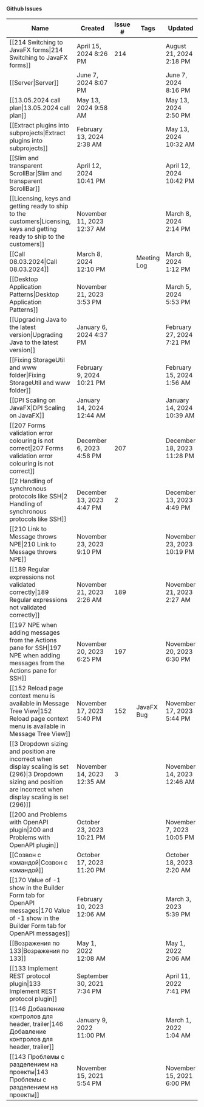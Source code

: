 #### Github Issues
|Name|Created|Issue #|Tags|Updated|
|---|---|---|---|---|
|[[214 Switching to JavaFX forms\|214 Switching to JavaFX forms]]|April 15, 2024 8:26 PM|214||August 21, 2024 2:18 PM|
|[[Server\|Server]]|June 7, 2024 8:07 PM|||June 7, 2024 8:16 PM|
|[[13.05.2024 call plan\|13.05.2024 call plan]]|May 13, 2024 9:58 AM|||May 13, 2024 2:50 PM|
|[[Extract plugins into subprojects\|Extract plugins into subprojects]]|February 13, 2024 2:38 AM|||May 13, 2024 10:32 AM|
|[[Slim and transparent ScrollBar\|Slim and transparent ScrollBar]]|April 12, 2024 10:41 PM|||April 12, 2024 10:42 PM|
|[[Licensing, keys and getting ready to ship to the customers\|Licensing, keys and getting ready to ship to the customers]]|November 11, 2023 12:37 AM|||March 8, 2024 2:14 PM|
|[[Call 08.03.2024\|Call 08.03.2024]]|March 8, 2024 12:10 PM||Meeting Log|March 8, 2024 1:12 PM|
|[[Desktop Application Patterns\|Desktop Application Patterns]]|November 21, 2023 3:53 PM|||March 5, 2024 5:53 PM|
|[[Upgrading Java to the latest version\|Upgrading Java to the latest version]]|January 6, 2024 4:37 PM|||February 27, 2024 7:21 PM|
|[[Fixing StorageUtil and www folder\|Fixing StorageUtil and www folder]]|February 9, 2024 10:21 PM|||February 15, 2024 1:56 AM|
|[[DPI Scaling on JavaFX\|DPI Scaling on JavaFX]]|January 14, 2024 12:44 AM|||January 14, 2024 10:39 AM|
|[[207 Forms validation error colouring is not correct\|207 Forms validation error colouring is not correct]]|December 6, 2023 4:58 PM|207||December 18, 2023 11:28 PM|
|[[2 Handling of synchronous protocols like SSH\|2 Handling of synchronous protocols like SSH]]|December 13, 2023 4:47 PM|2||December 13, 2023 4:49 PM|
|[[210 Link to Message throws NPE\|210 Link to Message throws NPE]]|November 23, 2023 9:10 PM|||November 23, 2023 10:19 PM|
|[[189 Regular expressions not validated correctly\|189 Regular expressions not validated correctly]]|November 21, 2023 2:26 AM|189||November 21, 2023 2:27 AM|
|[[197 NPE when adding messages from the Actions pane for SSH\|197 NPE when adding messages from the Actions pane for SSH]]|November 20, 2023 6:25 PM|197||November 20, 2023 6:30 PM|
|[[152 Reload page context menu is available in Message Tree View\|152 Reload page context menu is available in Message Tree View]]|November 17, 2023 5:40 PM|152|JavaFX Bug|November 17, 2023 5:44 PM|
|[[3 Dropdown sizing and position are incorrect when display scaling is set (296)\|3 Dropdown sizing and position are incorrect when display scaling is set (296)]]|November 14, 2023 12:35 AM|3||November 14, 2023 12:46 AM|
|[[200 and Problems with OpenAPI plugin\|200 and Problems with OpenAPI plugin]]|October 23, 2023 10:21 PM|||November 7, 2023 10:05 PM|
|[[Созвон с командой\|Созвон с командой]]|October 17, 2023 11:20 PM|||October 18, 2023 2:20 AM|
|[[170 Value of -1 show in the Builder Form tab for OpenAPI messages\|170 Value of -1 show in the Builder Form tab for OpenAPI messages]]|February 10, 2023 12:06 AM|||March 3, 2023 5:39 PM|
|[[Возражения по 133\|Возражения по 133]]|May 1, 2022 12:08 AM|||May 1, 2022 2:06 AM|
|[[133 Implement REST protocol plugin\|133 Implement REST protocol plugin]]|September 30, 2021 7:34 PM|||April 11, 2022 7:41 PM|
|[[146 Добавление контролов для header, trailer\|146 Добавление контролов для header, trailer]]|January 9, 2022 11:00 PM|||March 1, 2022 1:04 AM|
|[[143 Проблемы с разделением на проекты\|143 Проблемы с разделением на проекты]]|November 15, 2021 5:54 PM|||November 15, 2021 6:00 PM|